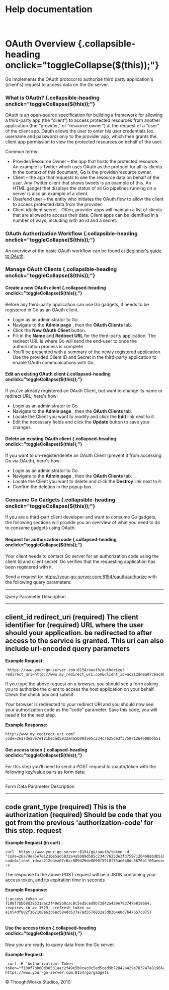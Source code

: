 Help documentation
==================

 

OAuth Overview {.collapsible-heading onclick="toggleCollapse($(this));"}
==============

Go implements the OAuth protocol to authorize third party application's
(client's) request to access data on the Go server.

### What is OAuth? {.collapsible-heading onclick="toggleCollapse($(this));"}

OAuth is an open-source specification for building a framework for
allowing a third-party app (the “client”) to access protected resources
from another application (the “provider,” or “resource owner”) at the
request of a “user” of the client app. Oauth allows the user to enter
his user credentials (ex. username and password) only to the provider
app, which then grants the client app permission to view the protected
resources on behalf of the user.

Common terms:

-   Provider/Resource Owner – the app that hosts the protected resource.
    An example is Twitter which uses OAuth as the protocol for all its
    clients. In the context of this document, Go is the
    provider/resource owner.
-   Client – the app that requests to see the resource data on behalf of
    the user. Any Twitter client that shows tweets is an example of
    this. An HTML gadget that displays the status of all Go pipelines
    running on a server is also an example of a client.
-   User/end user – the entity who initiates the OAuth flow to allow the
    client to access protected data from the provider.
-   Client id/client secret – Often, provider apps will maintain a list
    of clients that are allowed to access their data. Client apps can be
    identified in a number of ways, including with an id and a secret.

### OAuth Authorization Workflow {.collapsible-heading onclick="toggleCollapse($(this));"}

An overview of the basic OAuth workflow can be found at [Beginner's
guide to OAuth](http://oauth.net/documentation/getting-started/).

### Manage OAuth Clients {.collapsible-heading onclick="toggleCollapse($(this));"}

#### Create a new OAuth client {.collapsed-heading onclick="toggleCollapse($(this));"}

Before any third-party application can use Go gadgets, it needs to be
registered in Go as an OAuth client.

-   Login as an administrator to Go.
-   Navigate to the **Admin page** , then the **OAuth Clients** tab.
-   Click the **New OAuth Client** button.
-   Fill in the **Name** and **Redirect URL** for the third-party
    application. The redirect URL is where Go will send the end-user to
    once the authorization process is complete.
-   You'll be presented with a summary of the newly registered
    application. Use the provided Client ID and Secret in the
    third-party application to enable OAuth communications with Go.

#### Edit an existing OAuth client {.collapsed-heading onclick="toggleCollapse($(this));"}

If you've already registered an OAuth Client, but want to change its
name or redirect URL, here's how:

-   Login as an administrator to Go.
-   Navigate to the **Admin page** , then the **OAuth Clients** tab.
-   Locate the Client you want to modify and click the **Edit** link
    next to it.
-   Edit the necessary fields and click the **Update** button to save
    your changes.

#### Delete an existing OAuth client {.collapsed-heading onclick="toggleCollapse($(this));"}

If you want to un-register/delete an OAuth Client (prevent it from
accessing Go via OAuth), here's how:

-   Login as an administrator to Go.
-   Navigate to the **Admin page** , then the **OAuth Clients** tab.
-   Locate the Client you want to delete and click the **Destroy** link
    next to it.
-   Confirm the deletion in the popup box.

### Consume Go Gadgets {.collapsible-heading onclick="toggleCollapse($(this));"}

If you are a third-part client developer and want to consume Go gadgets,
the following sections will provide you an overview of what you need to
do to consume gadgets using OAuth.

#### Request for authorization code {.collapsed-heading onclick="toggleCollapse($(this));"}

Your client needs to contact Go server for an authorization code using
the client Id and client secret. Go verifies that the requesting
application has been registered with it.

Send a request to: https://your-go-server.com:8154/oauth/authorize with
the following query parameters:

  -------------------------------------------------------------------------
  Query Parameter
  Description
  ------------------------------------ ------------------------------------
  client\_id                           redirect\_uri
  (required) The client identifier for (required) URL where the user should
  your application.                    be redirected to after access to the
                                       service is granted. This uri can
                                       also include url-encoded query
                                       parameters
  -------------------------------------------------------------------------

**Example Request:**

``` {.code}
 https://www.your-go-server.com:8154/oauth/authorize?redirect_uri=http://www.my_redirect_uri.com&client_id=ac212ddea07c6ac009d26de8090f5918f73ae648dc3676b1f00aeeae4fca67e1&response_type=code
```

If you type the above request on a browser, you should see a form asking
you to authorize the client to access the host application on your
behalf. Check the check box and submit.

Your browser is redirected to your redirect URI and you should now see
your authorization code as the “code” parameter. Save this code, you
will need it for the next step.

**Example Response:**

``` {.code}
http://www.my_redirect_uri.com?code=26a7dea5e7e121be5ad5832a4a5b09d505c234c7625de3f375971264688bdb51
```

#### Get access token {.collapsed-heading onclick="toggleCollapse($(this));"}

For this step you’ll need to send a POST request to /oauth/token with
the following key/value pairs as form data:

  -------------------------------------------------------------------------
  Form Data Parameter
  Description
  ------------------------------------ ------------------------------------
  code                                 grant\_type
  (required) This is the authorization (required) Should be
  code that you got from the previous  'authorization-code' for this
  step.                                request
  -------------------------------------------------------------------------

**Example Request (in curl)** :

``` {.code}
curl  https://www.your-go-server:8154/go/oauth/token -d  "code=26a7dea5e7e121be5ad5832a4a5b09d505c234c7625de3f375971264688bdb51&grant_type=authorization-code&client_id=ac212ddea07c6ac009d26de8090f5918f73ae648dc3676b1f00aeeae4fca67e1&client_secret=d1b54df502f162108a6136ec584dc637a7ad5578832a5db364e0d7b47657c718&redirect_uri=www.my_redirect_uri.com" -v 
```

The response to the above POST request will be a JSON containing your
access token, and its expiration time in seconds

**Example Response:**

``` {.code}
{:access_token => f180f7bb68d38531aac2f49e5b0cac0c5ed5ced9b72842a429e783747e819664, :expires_in => 3529, :refresh_token => e1n54df802f162108a6336ec584dc637a7ad5578832a5db364e0d7b47657c875}
  
```

#### Use the access token {.collapsed-heading onclick="toggleCollapse($(this));"}

Now you are ready to query data from the Go server.

**Example Request:**

``` {.code}
 curl -H 'Authorization: Token token="f180f7bb68d38531aac2f49e5b0cac0c5ed5ced9b72842a429e783747e819664"' https://www.your-go-server.com:8154/go/gadgets
```





© ThoughtWorks Studios, 2010

